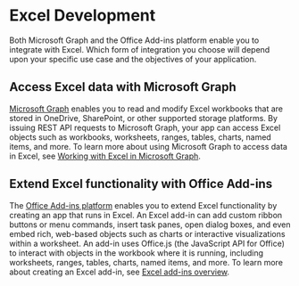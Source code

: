# Excel Development

Both Microsoft Graph and the Office Add-ins platform enable you to integrate with Excel. Which form of integration you choose will depend upon your specific use case and the objectives of your application.

## Access Excel data with Microsoft Graph

[Microsoft Graph](https://developer.microsoft.com/en-us/graph) enables you to read and modify Excel workbooks that are stored in OneDrive, SharePoint, or other supported storage platforms. By issuing REST API requests to Microsoft Graph, your app can access Excel objects such as workbooks, worksheets, ranges, tables, charts, named items, and more. To learn more about using Microsoft Graph to access data in Excel, see [Working with Excel in Microsoft Graph](https://developer.microsoft.com/en-us/graph/docs/api-reference/v1.0/resources/excel).

## Extend Excel functionality with Office Add-ins

The [Office Add-ins platform](https://dev.office.com/docs/add-ins/overview/office-add-ins) enables you to extend Excel functionality by creating an app that runs in Excel. An Excel add-in can add custom ribbon buttons or menu commands, insert task panes, open dialog boxes, and even embed rich, web-based objects such as charts or interactive visualizations within a worksheet. An add-in uses Office.js (the JavaScript API for Office) to interact with objects in the workbook where it is running, including worksheets, ranges, tables, charts, named items, and more. To learn more about creating an Excel add-in, see [Excel add-ins overview](excel-add-ins-overview.md).
